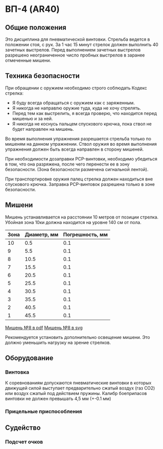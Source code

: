 # ВП-4 (AR40)

## Общие положения

Это дисциплина для пневматической винтовки. Стрельба ведется в положении стоя, с рук. За 1 час 15 минут стрелок должен выполнить 40 зачетных выстрелов.
Перед выполнением зачетных выстрелов разрешено неограниченное число пробных выстрелов в заранее отмеченные мишени.

## Техника безопасности

При обращении с оружием необходимо строго соблюдать Кодекс стрелка:

* Я буду всегда обращаться с оружием как с заряженным.
* Я никогда не направлю оружие туда, куда не хочу стрелять.
* Перед тем как выстрелить, я всегда проверю, что находится перед мишенью и за ней.
* Я никогда не коснусь пальцем спускового крючка, пока ствол не будет направлен на мишень.

Во время выполнения упражнения разрешается стрельба только по мишеням на данном упражнении.
Ствол оружия во время выполнения упражнения должен быть всегда направлен в сторону мишеней.

При необходимости дозаправки PCP-винтовки, необходимо убедиться в том, что она разряжена, после чего перенести ее в зону безопасности. (Зона безопасности размечена сигнальной лентой).

При транспортировке оружия палец стрелка должен находиться вне спускового крючка. Заправка PCP-винтовок разрешена только в зоне безопасности.

## Мишени

Мишень устанавливается на расстоянии 10 метров от позиции стрелка. Убойная зона 10ки должна находится на уровне 140 см от пола.

| Зона  | Диаметр, мм | Погрешность, мм |
| ------| ----------- | --------------- |
| 10    | 0.5         | 0.1             |
| 9     | 5.5         | 0.1             |
| 8     | 10.5        | 0.1             |
| 7     | 15.5        | 0.1             |
| 6     | 20.5        | 0.1             |
| 5     | 25.5        | 0.1             |
| 4     | 30.5        | 0.1             |
| 3     | 35.5        | 0.1             |
| 2     | 40.5        | 0.1             |
| 1     | 45.5        | 0.1             |

[Мишень №8 в pdf](N8.pdf)
[Мишень №8 в svg](N8.svg)

Рекомендуется установить дополнительно освещение мишени. Это должно уменьшить нагрузку на зрение стрелков.

## Оборудование

### Винтовка

К соревнованиям допускаются пневматические винтовки в которых движущей силой выступает предварительно сжатый воздух (газ CO2) или воздух сжатый под действием пружины.
Калибр боеприпасов винтовки не должен превышать 4,5 мм (+-0.1 мм)

### Прицельные приспособления

## Судейство

### Подсчет очков
